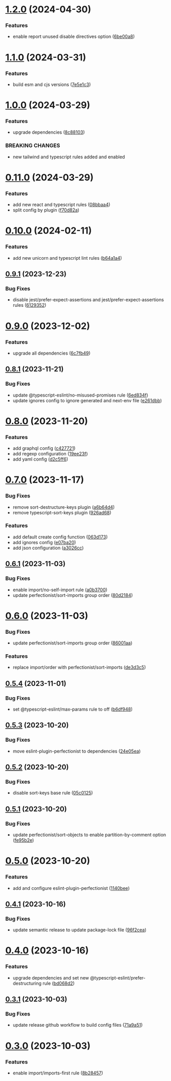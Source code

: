 # [1.2.0](https://github.com/ryanep/eslint-config/compare/v1.1.0...v1.2.0) (2024-04-30)


### Features

* enable report unused disable directives option ([6be00a8](https://github.com/ryanep/eslint-config/commit/6be00a83e2c93f367b751336ff62311eaec317e8))

# [1.1.0](https://github.com/ryanep/eslint-config/compare/v1.0.0...v1.1.0) (2024-03-31)


### Features

* build esm and cjs versions ([7e5e1c3](https://github.com/ryanep/eslint-config/commit/7e5e1c3c36825ca2de8ef10ef8d9518f349f2bae))

# [1.0.0](https://github.com/ryanep/eslint-config/compare/v0.11.0...v1.0.0) (2024-03-29)


### Features

* upgrade dependencies ([8c88103](https://github.com/ryanep/eslint-config/commit/8c8810303b7170ff74cbd17c09c2d430889c3991))


### BREAKING CHANGES

* new tailwind and typescript rules added and enabled

# [0.11.0](https://github.com/ryanep/eslint-config/compare/v0.10.0...v0.11.0) (2024-03-29)


### Features

* add new react and typescript rules ([08bbaa4](https://github.com/ryanep/eslint-config/commit/08bbaa458468cabc35a69ee1cc92cce51e848b8e))
* split config by plugin ([f70d82a](https://github.com/ryanep/eslint-config/commit/f70d82a05582693e8dd84dbf8451f4fbf1b74cc0))

# [0.10.0](https://github.com/ryanep/eslint-config/compare/v0.9.1...v0.10.0) (2024-02-11)


### Features

* add new unicorn and typescript lint rules ([b64a1a4](https://github.com/ryanep/eslint-config/commit/b64a1a448164468f48f221ba888357aba32ac5c4))

## [0.9.1](https://github.com/ryanep/eslint-config/compare/v0.9.0...v0.9.1) (2023-12-23)


### Bug Fixes

* disable jest/prefer-expect-assertions and jest/prefer-expect-assertions rules ([6129352](https://github.com/ryanep/eslint-config/commit/61293523cb4882985cef27e2d6bd3eb6ef512aa0))

# [0.9.0](https://github.com/ryanep/eslint-config/compare/v0.8.1...v0.9.0) (2023-12-02)


### Features

* upgrade all dependencies ([6c7fb49](https://github.com/ryanep/eslint-config/commit/6c7fb492c2022cbc98775ea99f0aeffbd6955986))

## [0.8.1](https://github.com/ryanep/eslint-config/compare/v0.8.0...v0.8.1) (2023-11-21)


### Bug Fixes

* update @typescript-eslint/no-misused-promises rule ([6ed834f](https://github.com/ryanep/eslint-config/commit/6ed834ff9e8eb7d4e6778cd0a591ed63156b1fa5))
* update ignores config to ignore generated and next-env file ([e261dbb](https://github.com/ryanep/eslint-config/commit/e261dbb3b2da449f0c8f5aeae51a9b41e5316225))

# [0.8.0](https://github.com/ryanep/eslint-config/compare/v0.7.0...v0.8.0) (2023-11-20)


### Features

* add graphql config ([c427721](https://github.com/ryanep/eslint-config/commit/c4277211a1cf53a11484ae77ef62fcd1f2efa380))
* add regexp configuration ([19ee23f](https://github.com/ryanep/eslint-config/commit/19ee23f2885da725d77afd759887c98212f35bc9))
* add yaml config ([d2c5ff6](https://github.com/ryanep/eslint-config/commit/d2c5ff614d9155c2e8ec482d4f3960aaffc96409))

# [0.7.0](https://github.com/ryanep/eslint-config/compare/v0.6.1...v0.7.0) (2023-11-17)


### Bug Fixes

* remove sort-destructure-keys plugin ([a6b64d4](https://github.com/ryanep/eslint-config/commit/a6b64d4185bd50d728a511ae76427ae59f7fc0ab))
* remove typescript-sort-keys plugin ([926ad68](https://github.com/ryanep/eslint-config/commit/926ad689664b7ac75f8e91f8208f862e3fdf756f))


### Features

* add default create config function ([063d173](https://github.com/ryanep/eslint-config/commit/063d17338131ca3c13b7ca9e527190e0dd04909a))
* add ignores config ([e07ba20](https://github.com/ryanep/eslint-config/commit/e07ba20bbc7448ab492146a26fd0a0cdafff59e9))
* add json configuration ([a3026cc](https://github.com/ryanep/eslint-config/commit/a3026cc318f37e4312e9f2488e1c04b51b8e2b5a))

## [0.6.1](https://github.com/ryanep/eslint-config/compare/v0.6.0...v0.6.1) (2023-11-03)


### Bug Fixes

* enable import/no-self-import rule ([a0b3700](https://github.com/ryanep/eslint-config/commit/a0b37008fe166e4c10e1d9944ebcca19d05e8b29))
* update perfectionist/sort-imports group order ([80d2184](https://github.com/ryanep/eslint-config/commit/80d2184762972fd599a8c5e0ac930515e64f6fcf))

# [0.6.0](https://github.com/ryanep/eslint-config/compare/v0.5.4...v0.6.0) (2023-11-03)


### Bug Fixes

* update perfectionist/sort-imports group order ([86001aa](https://github.com/ryanep/eslint-config/commit/86001aae0d405669a3647dc08b870a23a2909feb))


### Features

* replace import/order with perfectionist/sort-imports ([de3d3c5](https://github.com/ryanep/eslint-config/commit/de3d3c5ea5486f910e29bcbaf40eb5a2e598a597))

## [0.5.4](https://github.com/ryanep/eslint-config/compare/v0.5.3...v0.5.4) (2023-11-01)


### Bug Fixes

* set @typescript-eslint/max-params rule to off ([b6df948](https://github.com/ryanep/eslint-config/commit/b6df9487b0aa8ea8011f135f338fa4f05c64585d))

## [0.5.3](https://github.com/ryanep/eslint-config/compare/v0.5.2...v0.5.3) (2023-10-20)


### Bug Fixes

* move eslint-plugin-perfectionist to dependencies ([24e05ea](https://github.com/ryanep/eslint-config/commit/24e05ea8703d7a7f6c8d607f012e2d118321ff86))

## [0.5.2](https://github.com/ryanep/eslint-config/compare/v0.5.1...v0.5.2) (2023-10-20)


### Bug Fixes

* disable sort-keys base rule ([05c0125](https://github.com/ryanep/eslint-config/commit/05c0125edc997bfeb4c2590f19e8ad75cea713e0))

## [0.5.1](https://github.com/ryanep/eslint-config/compare/v0.5.0...v0.5.1) (2023-10-20)


### Bug Fixes

* update perfectionist/sort-objects to enable partition-by-comment option ([fe95b2e](https://github.com/ryanep/eslint-config/commit/fe95b2eea23d5ed079e55eb5ce7cb6b5b10c8570))

# [0.5.0](https://github.com/ryanep/eslint-config/compare/v0.4.1...v0.5.0) (2023-10-20)


### Features

* add and configure eslint-plugin-perfectionist ([1140bee](https://github.com/ryanep/eslint-config/commit/1140bee335b182287d0cd9c5a3c3d4288bb6fea3))

## [0.4.1](https://github.com/ryanep/eslint-config/compare/v0.4.0...v0.4.1) (2023-10-16)


### Bug Fixes

* update semantic release to update package-lock file ([96f2cea](https://github.com/ryanep/eslint-config/commit/96f2cea3c18181312cf62ffaf69fb4638c0090d5))

# [0.4.0](https://github.com/ryanep/eslint-config/compare/v0.3.1...v0.4.0) (2023-10-16)


### Features

* upgrade dependencies and set new @typescript-eslint/prefer-destructuring rule ([bd068d2](https://github.com/ryanep/eslint-config/commit/bd068d2c653aa374219e026ba64a61287bf12df9))

## [0.3.1](https://github.com/ryanep/eslint-config/compare/v0.3.0...v0.3.1) (2023-10-03)


### Bug Fixes

* update release github workflow to build config files ([71a9a51](https://github.com/ryanep/eslint-config/commit/71a9a5128f66375e9266ad1142f6f345a4123b7a))

# [0.3.0](https://github.com/ryanep/eslint-config/compare/v0.2.0...v0.3.0) (2023-10-03)


### Features

* enable import/imports-first rule ([8b28457](https://github.com/ryanep/eslint-config/commit/8b28457573a7ce32a66562e01bcb553c9a842b60))
